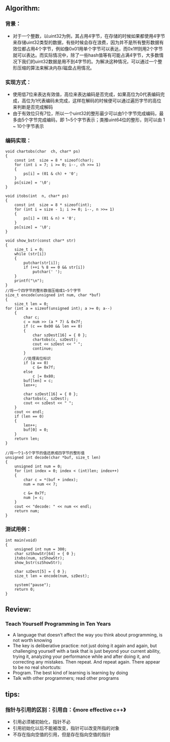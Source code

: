 ##  Algorithm:
### 背景：
- 对于一个整数，以uint32为例，其占用4字节，在存储的时候如果都使用4字节来存储uint32类型的数据，有些时候会存在浪费，因为并不是所有整形数据有效位都占用4个字节，例如像0x01用单个字节可以表达，而0x1ff则用2个字节就可以表达。而实际情况中，除了一些hash值等有可能占满4字节，大多数情况下我们的uint32数据是用不到4字节的。为解决这种情况，可以通过一个整形压缩的算法来解决内存/磁盘占用情况。
### 实现方式：
- 使用低7位来表达有效值，高位来表达编码是否完成，如果高位为0代表编码完成，高位为1代表编码未完成，这样在解码的时候便可以通过遍历字节的高位来判断是否完成解码
- 由于有效位只有7位，所以一个uint32的整形最少可以由1个字节完成编码，最多由5个字节完成编码，即 1~5个字节表示；类推uint64位的整形，则可以由 1 ~ 10个字节表示

### 编码实现：
```
void chartobs(char  ch, char* ps)
{
	const int  size = 8 * sizeof(char);
	for (int i = 7; i >= 0; i--, ch >>= 1)
	{
		ps[i] = (01 & ch) + '0';
	}
	ps[size] = '\0';
}

void itobs(int  n, char* ps)
{
	const int  size = 8 * sizeof(int);
	for (int i = size - 1; i >= 0; i--, n >>= 1)
	{
		ps[i] = (01 & n) + '0';
	}
	ps[size] = '\0';
}

void show_bstr(const char* str)
{
	size_t i = 0;
	while (str[i])
	{
		putchar(str[i]);
		if (++i % 8 == 0 && str[i])
			putchar(' ');
	}
	printf("\n");
}
//将一个四字节的整形数值压缩成1~5个字节
size_t encode(unsigned int num, char *buf)
{
	size_t len = 0;
for (int a = sizeof(unsigned int); a >= 0; a--)
	{
		char c;
		c = num >> (a * 7) & 0x7f;
		if (c == 0x00 && len == 0)
		{
			char szDest[16] = { 0 };
			chartobs(c, szDest);
			cout << szDest << " ";
			continue;
		}
		//处理高位标识
		if (a == 0)
			c &= 0x7f;
		else
			c |= 0x80;
		buf[len] = c;
		len++;

		char szDest[16] = { 0 };
		chartobs(c, szDest);
		cout << szDest << " ";
	}
	cout << endl;
	if (len == 0)
	{
		len++;
		buf[0] = 0;
	}
	return len;
}

//将一个1~5个字节的值还原成四字节的整形值
unsigned int decode(char *buf, size_t len)
{
	unsigned int num = 0;
	for (int index = 0; index < (int)len; index++)
	{
		char c = *(buf + index);
		num = num << 7;

		c &= 0x7f;
		num |= c;
	}
	cout << "decode: " << num << endl;
	return num;
}

```
### 测试用例：
```
int main(void)
{
	unsigned int num = 300;
	char szShowStr[64] = { 0 };
	itobs(num, szShowStr);
	show_bstr(szShowStr);

	char szDest[5] = { 0 };
	size_t len = encode(num, szDest);

	system("pause");
	return 0;
}

```
## Review:
### Teach Yourself Programming in Ten Years
- A language that doesn’t affect the way you think about programming, is not worth knowing
- The key is deliberative practice: not just doing it again and again, but challenging yourself with a task that is just beyond your current ability, trying it, analyzing your performance while and after doing it, and correcting any mistakes. Then repeat. And repeat again. There appear to be no real shortcuts:
- Program. The best kind of learning is learning by doing
- Talk with other programmers; read other programs

## tips:
### 指针与引用的区别：引用自：《more effective c++》
- 引用必须被初始化，指针不必
- 引用初始化以后不能被改变，指针可以改变所指的对象
- 不存在指向空值的引用，但是存在指向空值的指针
